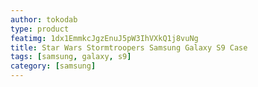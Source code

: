 ```yaml
---
author: tokodab
type: product
featimg: 1dx1EmmkcJgzEnuJ5pW3IhVXkQ1j8vuNg
title: Star Wars Stormtroopers Samsung Galaxy S9 Case
tags: [samsung, galaxy, s9]
category: [samsung]
---
```

